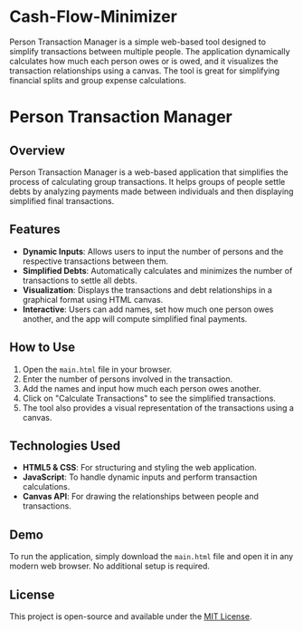# Cash-Flow-Minimizer
Person Transaction Manager is a simple web-based tool designed to simplify transactions between multiple people. The application dynamically calculates how much each person owes or is owed, and it visualizes the transaction relationships using a canvas. The tool is great for simplifying financial splits and group expense calculations.

# Person Transaction Manager

## Overview
Person Transaction Manager is a web-based application that simplifies the process of calculating group transactions. It helps groups of people settle debts by analyzing payments made between individuals and then displaying simplified final transactions.

## Features
- **Dynamic Inputs**: Allows users to input the number of persons and the respective transactions between them.
- **Simplified Debts**: Automatically calculates and minimizes the number of transactions to settle all debts.
- **Visualization**: Displays the transactions and debt relationships in a graphical format using HTML canvas.
- **Interactive**: Users can add names, set how much one person owes another, and the app will compute simplified final payments.

## How to Use
1. Open the `main.html` file in your browser.
2. Enter the number of persons involved in the transaction.
3. Add the names and input how much each person owes another.
4. Click on "Calculate Transactions" to see the simplified transactions.
5. The tool also provides a visual representation of the transactions using a canvas.

## Technologies Used
- **HTML5 & CSS**: For structuring and styling the web application.
- **JavaScript**: To handle dynamic inputs and perform transaction calculations.
- **Canvas API**: For drawing the relationships between people and transactions.

## Demo
To run the application, simply download the `main.html` file and open it in any modern web browser. No additional setup is required.

## License
This project is open-source and available under the [MIT License](LICENSE).

